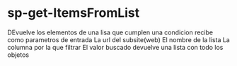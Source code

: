 # sp-get-ItemsFromList
DEvuelve los elementos de una lisa que cumplen una condicion  recibe como parametros de entrada La url del subsite(web) El nombre de la lista La columna por la que filtrar El valor buscado   devuelve una lista con todo los objetos
